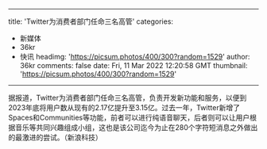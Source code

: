 
---
title: 'Twitter为消费者部门任命三名高管'
categories: 
 - 新媒体
 - 36kr
 - 快讯
headimg: 'https://picsum.photos/400/300?random=1529'
author: 36kr
comments: false
date: Fri, 11 Mar 2022 12:20:58 GMT
thumbnail: 'https://picsum.photos/400/300?random=1529'
---

<div>   
据报道，Twitter为消费者部门任命三名高管，负责开发新功能和服务，以便到2023年底将用户数从现有的2.17亿提升至3.15亿。过去一年，Twitter新增了Spaces和Communities等功能，前者可以进行纯语音聊天，后者则可以让用户根据音乐等共同兴趣组成小组，这也是该公司迄今为止在280个字符短消息之外做出的最激进的尝试。（新浪科技）  
</div>
            